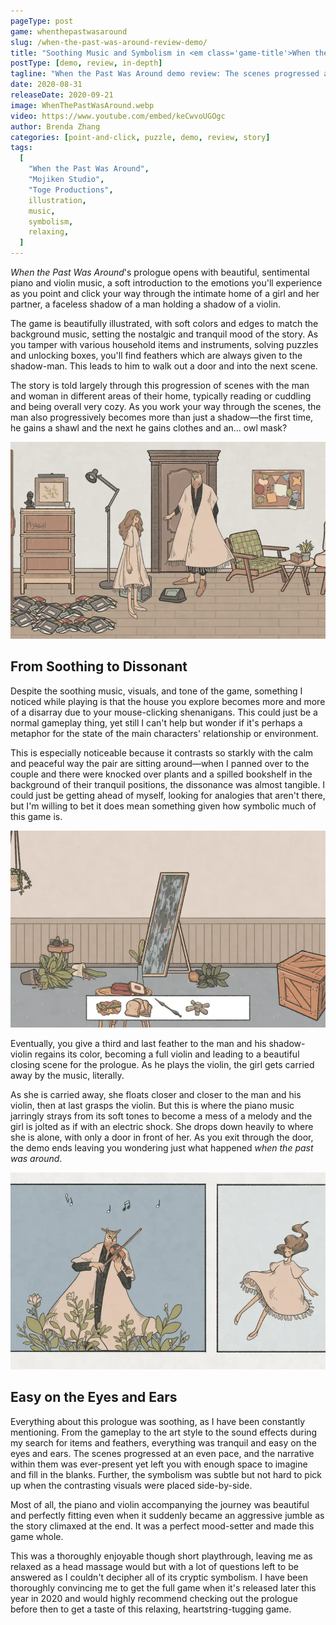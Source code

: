 ```yaml
---
pageType: post
game: whenthepastwasaround
slug: /when-the-past-was-around-review-demo/
title: "Soothing Music and Symbolism in <em class='game-title'>When the Past Was Around</em>"
postType: [demo, review, in-depth]
tagline: "When the Past Was Around demo review: The scenes progressed at an even pace, and the narrative within them was ever-present yet left you with enough space to imagine and fill in the blanks. As you exit through the door, the demo ends leaving you wondering just what happened when the past was around."
date: 2020-08-31
releaseDate: 2020-09-21
image: WhenThePastWasAround.webp
video: https://www.youtube.com/embed/keCwvoUGOgc
author: Brenda Zhang
categories: [point-and-click, puzzle, demo, review, story]
tags:
  [
    "When the Past Was Around",
    "Mojiken Studio",
    "Toge Productions",
    illustration,
    music,
    symbolism,
    relaxing,
  ]
---
```


_When the Past Was Around_'s prologue opens with beautiful, sentimental piano and violin music, a soft introduction to the emotions you'll experience as you point and click your way through the intimate home of a girl and her partner, a faceless shadow of a man holding a shadow of a violin.

The game is beautifully illustrated, with soft colors and edges to match the background music, setting the nostalgic and tranquil mood of the story. As you tamper with various household items and instruments, solving puzzles and unlocking boxes, you'll find feathers which are always given to the shadow-man. This leads to him to walk out a door and into the next scene.

The story is told largely through this progression of scenes with the man and woman in different areas of their home, typically reading or cuddling and being overall very cozy. As you work your way through the scenes, the man also progressively becomes more than just a shadow—the first time, he gains a shawl and the next he gains clothes and an... owl mask?

![The girl and her partner with an owl mask on in front of a door][image0]

## From Soothing to Dissonant

Despite the soothing music, visuals, and tone of the game, something I noticed while playing is that the house you explore becomes more and more of a disarray due to your mouse-clicking shenanigans. This could just be a normal gameplay thing, yet still I can't help but wonder if it's perhaps a metaphor for the state of the main characters' relationship or environment.

This is especially noticeable because it contrasts so starkly with the calm and peaceful way the pair are sitting around—when I panned over to the couple and there were knocked over plants and a spilled bookshelf in the background of their tranquil positions, the dissonance was almost tangible. I could just be getting ahead of myself, looking for analogies that aren't there, but I'm willing to bet it does mean something given how symbolic much of this game is.

![The house items that were clicked on are in disarray: a dirtied mirror and knocked over plants][image1]

Eventually, you give a third and last feather to the man and his shadow-violin regains its color, becoming a full violin and leading to a beautiful closing scene for the prologue. As he plays the violin, the girl gets carried away by the music, literally.

As she is carried away, she floats closer and closer to the man and his violin, then at last grasps the violin. But this is where the piano music jarringly strays from its soft tones to become a mess of a melody and the girl is jolted as if with an electric shock. She drops down heavily to where she is alone, with only a door in front of her. As you exit through the door, the demo ends leaving you wondering just what happened _when the past was around_.

![The girl being literally carried away by the owl masked man's violin music][image2]

## Easy on the Eyes and Ears

Everything about this prologue was soothing, as I have been constantly mentioning. From the gameplay to the art style to the sound effects during my search for items and feathers, everything was tranquil and easy on the eyes and ears. The scenes progressed at an even pace, and the narrative within them was ever-present yet left you with enough space to imagine and fill in the blanks. Further, the symbolism was subtle but not hard to pick up when the contrasting visuals were placed side-by-side.

Most of all, the piano and violin accompanying the journey was beautiful and perfectly fitting even when it suddenly became an aggressive jumble as the story climaxed at the end. It was a perfect mood-setter and made this game whole.

This was a thoroughly enjoyable though short playthrough, leaving me as relaxed as a head massage would but with a lot of questions left to be answered as I couldn't decipher all of its cryptic symbolism. I have been thoroughly convincing me to get the full game when it's released later this year in 2020 and would highly recommend checking out the prologue before then to get a taste of this relaxing, heartstring-tugging game.

[image0]: ../../../images/post/whenthepastwasaround/WhenThePastWasAround0.webp
[image1]: ../../../images/post/whenthepastwasaround/WhenThePastWasAround1.webp
[image2]: ../../../images/post/whenthepastwasaround/WhenThePastWasAround2.webp
